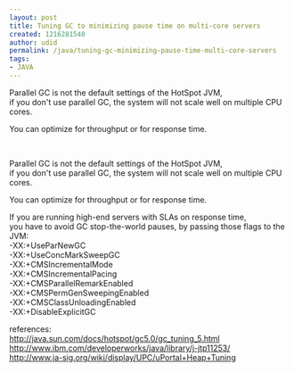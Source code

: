 ```yaml
---
layout: post
title: Tuning GC to minimizing pause time on multi-core servers
created: 1216281540
author: udid
permalink: /java/tuning-gc-minimizing-pause-time-multi-core-servers
tags:
- JAVA
---
```

<div class="content"><span class="thmr_call"> <span class="thmr_call"> <p>Parallel GC is not the default settings of the HotSpot JVM,<br /> if you don't use parallel GC, the system will not scale well on multiple CPU cores.</p> <p>You can optimize for throughput or for response time.</p></span></span></div><p>&nbsp;</p><div class="content"><span class="thmr_call"> <span class="thmr_call"> <p>Parallel GC is not the default settings of the HotSpot JVM,<br /> if you don't use parallel GC, the system will not scale well on multiple CPU cores.</p> <p>You can optimize for throughput or for response time.</p> <p>If you are running high-end servers with SLAs on response time,<br /> you have to avoid GC stop-the-world pauses, by passing those flags to the JVM:<br /> -XX:+UseParNewGC<br /> -XX:+UseConcMarkSweepGC<br /> -XX:+CMSIncrementalMode<br /> -XX:+CMSIncrementalPacing<br /> -XX:+CMSParallelRemarkEnabled<br /> -XX:+CMSPermGenSweepingEnabled<br /> -XX:+CMSClassUnloadingEnabled<br /> -XX:+DisableExplicitGC</p> <p>references:<br /> <a href="http://java.sun.com/docs/hotspot/gc5.0/gc_tuning_5.html" title="http://java.sun.com/docs/hotspot/gc5.0/gc_tuning_5.html">http://java.sun.com/docs/hotspot/gc5.0/gc_tuning_5.html</a><br /> <a href="http://www.ibm.com/developerworks/java/library/j-jtp11253/" title="http://www.ibm.com/developerworks/java/library/j-jtp11253/">http://www.ibm.com/developerworks/java/library/j-jtp11253/</a><br /> <a href="http://www.ja-sig.org/wiki/display/UPC/uPortal+Heap+Tuning" title="http://www.ja-sig.org/wiki/display/UPC/uPortal+Heap+Tuning">http://www.ja-sig.org/wiki/display/UPC/uPortal+Heap+Tuning</a></p> </span> </span></div><p>&nbsp;</p>
